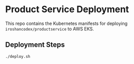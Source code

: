 # Product Service Deployment

This repo contains the Kubernetes manifests for deploying `iroshancodex/productservice` to AWS EKS.

## Deployment Steps

```bash
./deploy.sh
